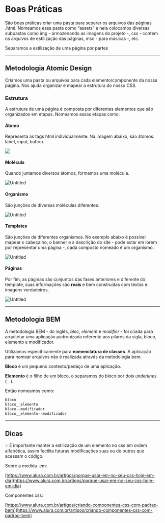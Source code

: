 # Boas Práticas

São boas práticas criar uma pasta para separar os arquivos das páginas .html. Nomeamos essa pasta como “assets” e nela colocamos diversas subpastas como img - armazenando as imagens do projeto -, css - contém os arquivos de estilização das páginas, msc - para músicas -, etc.

Separamos a estilização de uma página por partes 

---

## Metodologia Atomic Design

Criamos uma pasta ou arquivos para cada elemento/componente da nossa página. Nos ajuda organizar e mapear a estrutura do nosso CSS.

### Estrutura

A estrutura de uma página é composta por diferentes elementos que são organizados em etapas. Nomeamos essas etapas como:

#### Átomo

Representa as tags html individualmente. Na imagem abaixo, são átomos: label, input, button.

<img src="./assets/img/readme/atomo"/>

#### Molécula

Quando juntamos diversos átomos, formamos uma molécula. 

![Untitled](https://s3-us-west-2.amazonaws.com/secure.notion-static.com/a6086f04-846b-40a9-b1d1-be1ef0d5600d/Untitled.png)

#### Organismo

São junções de diversas moléculas diferentes.

![Untitled](https://s3-us-west-2.amazonaws.com/secure.notion-static.com/fa7de7a4-d468-49e8-b592-f35a55855812/Untitled.png)

#### Templates

São junções de diferentes organismos. No exemplo abaixo é possível mapear o cabeçalho, o banner e a descrição do site - pode estar em lorem por representar uma página -, cada composto nomeado é um organismo.

![Untitled](https://s3-us-west-2.amazonaws.com/secure.notion-static.com/c5c04088-0062-43ac-bcbb-11c95e6a6b42/Untitled.png)

#### Páginas

Por fim, as páginas são conjuntos das fases anteriores e diferente do template, suas informações são **reais** e bem construídas com textos e imagens verdadeiros.

![Untitled](https://s3-us-west-2.amazonaws.com/secure.notion-static.com/eea45565-a505-4c8d-82a8-dcefb6c667f9/Untitled.png)

---

## Metodologia BEM

A metodologia BEM - do inglês, *bloc*, *element* e *modifier* - foi criada para arquitetar uma aplicação padronizada referente aos pilares da sigla, bloco, elemento e modificador. 

Utilizamos especificamente para **nomenclatura de classes**. A aplicação para nomear arquivos não é realizada através da metodologia bem.

**Bloco** é um pequeno contexto/pedaço de uma aplicação. 

**Elemento** é o filho de um bloco, o separamos do bloco por dois *underlines* (__).

Então nomeamos como:

```css
bloco
bloco__elemento
bloco--modificador
bloco__elemento--modificador
```

---

## Dicas

<aside>
💡 É importante manter a estilização de um elemento no css em ordem alfabética, assim facilita futuras modificações suas ou de outros que acessam o código.

</aside>

Sobre a medida .em: 

[https://www.alura.com.br/artigos/porque-usar-em-no-seu-css-hoje-em-dia](https://www.alura.com.br/artigos/porque-usar-em-no-seu-css-hoje-em-dia)

Componentes css:

[https://www.alura.com.br/artigos/criando-componentes-css-com-padrao-bem](https://www.alura.com.br/artigos/criando-componentes-css-com-padrao-bem)

